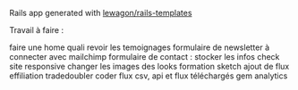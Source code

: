 Rails app generated with [lewagon/rails-templates](https://github.com/lewagon/rails-templates)


Travail à faire :

faire une home quali
revoir les temoignages
formulaire de newsletter à connecter avec mailchimp
formulaire de contact : stocker les infos
check site responsive
changer les images des looks
formation sketch
ajout de flux effiliation tradedoubler
coder flux csv, api et flux téléchargés
gem analytics
